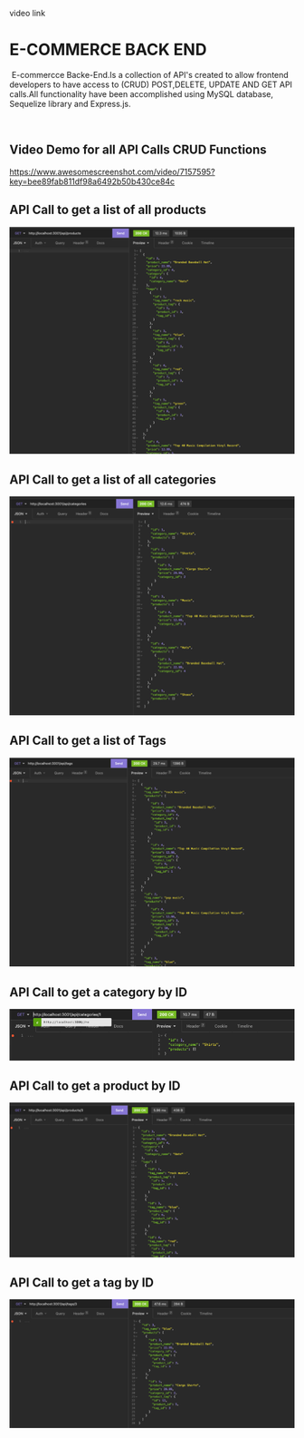 video link 
# E-COMMERCE BACK END
​
E-commercce Backe-End.Is a collection of API's created to allow frontend developers to 
have access to (CRUD) POST,DELETE, UPDATE AND GET  API calls.All functionality have been accomplished using MySQL 
database, Sequelize library and Express.js.

​

## Video Demo for all API Calls CRUD Functions
https://www.awesomescreenshot.com/video/7157595?key=bee89fab811df98a6492b50b430ce84c


## API Call to get a list of all products
![Screenshot](assets/images/allproducts.png)


## API Call to get a list of all categories
![Screenshot](assets/images/allcategories.png)


## API Call to get a list of Tags
![Screenshot](assets/images/alltags.png)


## API Call to get a category by ID
![Screenshot](assets/images/categorybyid.png)


## API Call to get a product by ID
![Screenshot](assets/images/productbyid.png)


## API Call to get a tag by ID
![Screenshot](assets/images/tagbyid.png)